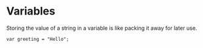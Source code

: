 # Variables

Storing the value of a string in a variable is like packing it away for later use.

```var greeting = "Hello";```